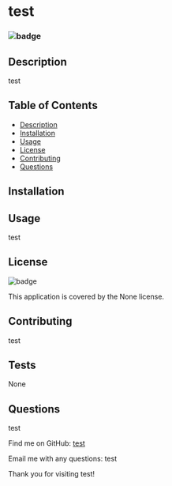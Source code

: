 
# test

### ![badge](https://img.shields.io/badge/license-None--green)

## Description 
test
    
## Table of Contents 
- [Description](#description)
- [Installation](#installation)
- [Usage](#usage)
- [License](#license)
- [Contributing](#contributing)
- [Questions](#questions)

## Installation 


## Usage
test

## License 
![badge](https://img.shields.io/badge/license-None-brightgreen)
    
This application is covered by the None license. 

## Contributing 
test

## Tests
None


## Questions 
test
    
Find me on GitHub: [test](https://github.com/test)
    
Email me with any questions: test
    

Thank you for visiting test!
